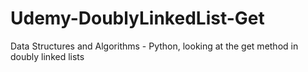 # Udemy-DoublyLinkedList-Get
Data Structures and Algorithms - Python, looking at the get method in doubly linked lists
